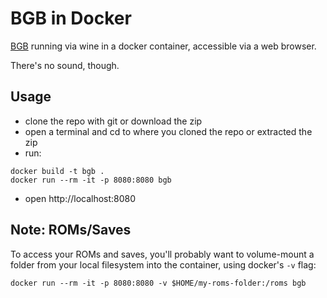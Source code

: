 # BGB in Docker

[BGB](https://bgb.bircd.org/) running via wine in a docker container, accessible via a web browser.

There's no sound, though.

## Usage

- clone the repo with git or download the zip
- open a terminal and cd to where you cloned the repo or extracted the zip
- run:

```
docker build -t bgb .
docker run --rm -it -p 8080:8080 bgb
```

- open http://localhost:8080

## Note: ROMs/Saves

To access your ROMs and saves, you'll probably want to volume-mount a folder from your local filesystem into the container, using docker's `-v` flag:

```
docker run --rm -it -p 8080:8080 -v $HOME/my-roms-folder:/roms bgb
```
